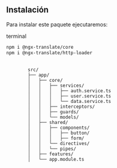 ## Instalación

Para instalar este paquete ejecutaremos:

<code-block type="terminal">
  <span>terminal</span>

  ```bash
  npm i @ngx-translate/core
  npm i @ngx-translate/http-loader
  ```
</code-block>

<pre>
    <code>
        src/
        ├── app/
        │   ├── core/
        │   │   ├── services/
        │   │   │   ├── auth.service.ts
        │   │   │   ├── user.service.ts
        │   │   │   └── data.service.ts
        │   │   ├── interceptors/
        │   │   ├── guards/
        │   │   └── models/
        │   ├── shared/
        │   │   ├── components/
        │   │   │   ├── button/
        │   │   │   ├── form/
        │   │   └── directives/
        │   │   └── pipes/
        │   ├── features/
        │   └── app.module.ts
    </code>
</pre>
